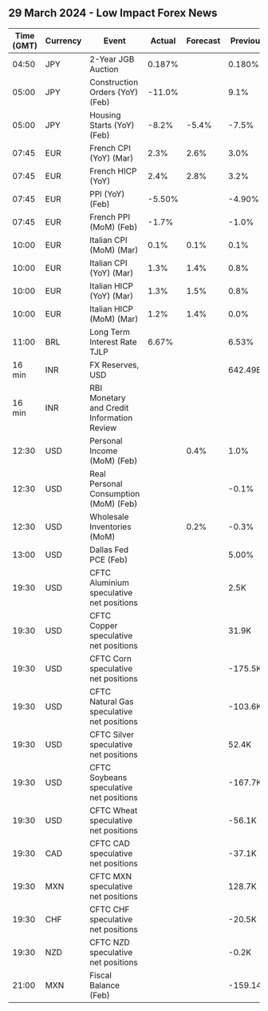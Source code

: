 ## 29 March 2024 - Low Impact Forex News

| Time (GMT) | Currency | Event | Actual | Forecast | Previous |
|------|----------|-------|--------|----------|----------|
| 04:50 | JPY | 2-Year JGB Auction | 0.187% |  | 0.180% |
| 05:00 | JPY | Construction Orders (YoY) (Feb) | -11.0% |  | 9.1% |
| 05:00 | JPY | Housing Starts (YoY) (Feb) | -8.2% | -5.4% | -7.5% |
| 07:45 | EUR | French CPI (YoY) (Mar) | 2.3% | 2.6% | 3.0% |
| 07:45 | EUR | French HICP (YoY) | 2.4% | 2.8% | 3.2% |
| 07:45 | EUR | PPI (YoY) (Feb) | -5.50% |  | -4.90% |
| 07:45 | EUR | French PPI (MoM) (Feb) | -1.7% |  | -1.0% |
| 10:00 | EUR | Italian CPI (MoM) (Mar) | 0.1% | 0.1% | 0.1% |
| 10:00 | EUR | Italian CPI (YoY) (Mar) | 1.3% | 1.4% | 0.8% |
| 10:00 | EUR | Italian HICP (YoY) (Mar) | 1.3% | 1.5% | 0.8% |
| 10:00 | EUR | Italian HICP (MoM) (Mar) | 1.2% | 1.4% | 0.0% |
| 11:00 | BRL | Long Term Interest Rate TJLP | 6.67% |  | 6.53% |
| 16 min | INR | FX Reserves, USD |  |  | 642.49B |
| 16 min | INR | RBI Monetary and Credit Information Review |  |  |  |
| 12:30 | USD | Personal Income (MoM) (Feb) |  | 0.4% | 1.0% |
| 12:30 | USD | Real Personal Consumption (MoM) (Feb) |  |  | -0.1% |
| 12:30 | USD | Wholesale Inventories (MoM) |  | 0.2% | -0.3% |
| 13:00 | USD | Dallas Fed PCE (Feb) |  |  | 5.00% |
| 19:30 | USD | CFTC Aluminium speculative net positions |  |  | 2.5K |
| 19:30 | USD | CFTC Copper speculative net positions |  |  | 31.9K |
| 19:30 | USD | CFTC Corn speculative net positions |  |  | -175.5K |
| 19:30 | USD | CFTC Natural Gas speculative net positions |  |  | -103.6K |
| 19:30 | USD | CFTC Silver speculative net positions |  |  | 52.4K |
| 19:30 | USD | CFTC Soybeans speculative net positions |  |  | -167.7K |
| 19:30 | USD | CFTC Wheat speculative net positions |  |  | -56.1K |
| 19:30 | CAD | CFTC CAD speculative net positions |  |  | -37.1K |
| 19:30 | MXN | CFTC MXN speculative net positions |  |  | 128.7K |
| 19:30 | CHF | CFTC CHF speculative net positions |  |  | -20.5K |
| 19:30 | NZD | CFTC NZD speculative net positions |  |  | -0.2K |
| 21:00 | MXN | Fiscal Balance (Feb) |  |  | -159.14B |
